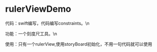 # rulerViewDemo
代码：swift编写，代码编写constraints。\n




功能：一个刻度尺工具。\n





使用：只有一个rulerView,使用storyBoard初始化，不用一句代码就可以使用

